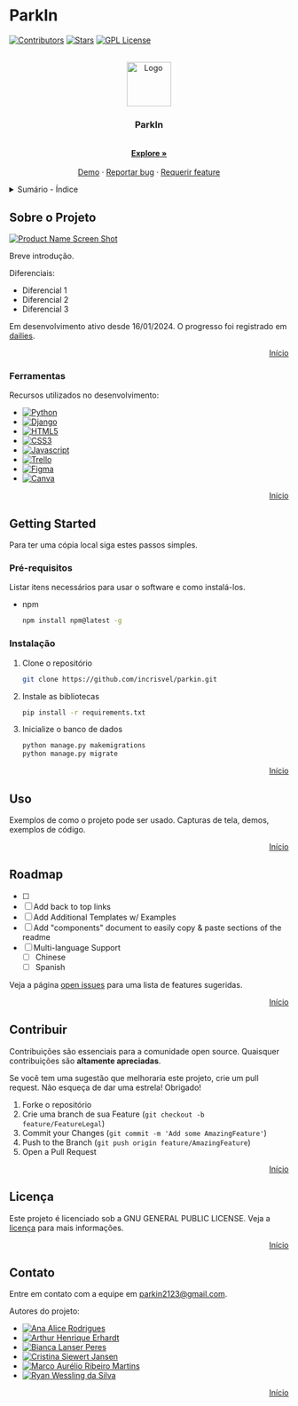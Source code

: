 # ParkIn


[![Contributors][contributors-shield]][contributors-url]
[![Stars][stars-shield]][stars-url]
[![GPL License][license-shield]][license-url]


<br />
<div align="center">
  <a href="https://github.com/othneildrew/Best-README-Template">
    <img src="images/logo.png" alt="Logo" width="80" height="80">
  </a>

  <h3 align="center">ParkIn</h3>

  <p align="center">
    <br />
    <a href="https://github.com/incrisvel/parkin.git"><strong>Explore »</strong></a>
    <br />
    <br />
    <a href="https://github.com/othneildrew/Best-README-Template">Demo</a>
    ·
    <a href="https://github.com/incrisvel/parkin/issues">Reportar bug</a>
    ·
    <a href="https://github.com/incrisvel/parkin/issues">Requerir feature</a>
  </p>
</div>

<details>
  <summary>Sumário - Índice</summary>
  <ol>
    <li>
      <a href="#about-the-project">About The Project</a>
      <ul>
        <li><a href="#built-with">Built With</a></li>
      </ul>
    </li>
    <li>
      <a href="#getting-started">Getting Started</a>
      <ul>
        <li><a href="#prerequisites">Prerequisites</a></li>
        <li><a href="#installation">Installation</a></li>
      </ul>
    </li>
    <li><a href="#usage">Usage</a></li>
    <li><a href="#roadmap">Roadmap</a></li>
    <li><a href="#contributing">Contributing</a></li>
    <li><a href="#license">License</a></li>
    <li><a href="#contact">Contact</a></li>
    <li><a href="#acknowledgments">Acknowledgments</a></li>
  </ol>
</details>



## Sobre o Projeto

[![Product Name Screen Shot][product-screenshot]](https://example.com)


Breve introdução.

Diferenciais:
* Diferencial 1
* Diferencial 2
* Diferencial 3


Em desenvolvimento ativo desde 16/01/2024. O progresso foi registrado em [dailies](DAILIES.md).


<p align="right"><a href="#readme-top">Início</a></p>



### Ferramentas

Recursos utilizados no desenvolvimento:

* [![Python][Python.com]][Python-url]
* [![Django][Django.com]][Django-url]
* [![HTML5][HTML5.com]][HTML5-url]
* [![CSS3][CSS3.com]][CSS3-url]
* [![Javascript][Javascript.com]][Javascript-url]
* [![Trello][Trello.com]][Trello-url]
* [![Figma][Figma.com]][Figma-url]
* [![Canva][Canva.com]][Canva-url]

<p align="right"><a href="#readme-top">Início</a></p>



## Getting Started

Para ter uma cópia local siga estes passos simples.

### Pré-requisitos

Listar itens necessários para usar o software e como instalá-los.
* npm
  ```sh
  npm install npm@latest -g
  ```

### Instalação

1. Clone o repositório
   ```sh
   git clone https://github.com/incrisvel/parkin.git
   ```
2. Instale as bibliotecas
   ```sh
   pip install -r requirements.txt
   ```
3. Inicialize o banco de dados
   ```sh
   python manage.py makemigrations
   python manage.py migrate
   ```

<p align="right"><a href="#readme-top">Início</a></p>



## Uso

Exemplos de como o projeto pode ser usado. Capturas de tela, demos, exemplos de código.

<p align="right"><a href="#readme-top">Início</a></p>



## Roadmap

- [ ] 
- [ ] Add back to top links
- [ ] Add Additional Templates w/ Examples
- [ ] Add "components" document to easily copy & paste sections of the readme
- [ ] Multi-language Support
    - [ ] Chinese
    - [ ] Spanish

Veja a página [open issues](https://github.com/incrisvel/parkin/issues) para uma lista de features sugeridas.

<p align="right"><a href="#readme-top">Início</a></p>



## Contribuir

Contribuições são essenciais para a comunidade open source. Quaisquer contribuições são **altamente apreciadas**.

Se você tem uma sugestão que melhoraria este projeto, crie um pull request. Não esqueça de dar uma estrela! Obrigado!

1. Forke o repositório
2. Crie uma branch de sua Feature (`git checkout -b feature/FeatureLegal`)
3. Commit your Changes (`git commit -m 'Add some AmazingFeature'`)
4. Push to the Branch (`git push origin feature/AmazingFeature`)
5. Open a Pull Request

<p align="right"><a href="#readme-top">Início</a></p>



## Licença

Este projeto é licenciado sob a GNU GENERAL PUBLIC LICENSE. Veja a [licença](LICENSE) para mais informações.

<p align="right"><a href="#readme-top">Início</a></p>



## Contato


Entre em contato com a equipe em parkin2123@gmail.com.

Autores do projeto:

- [![Ana Alice Rodrigues][AAR.com]][AAR-url]
- [![Arthur Henrique Erhardt][AHE.com]][AHE-url]
- [![Bianca Lanser Peres][BLP.com]][BLP-url] 
- [![Cristina Siewert Jansen][CSJ.com]][CSJ-url] 
- [![Marco Aurélio Ribeiro Martins][MARM.com]][MARM-url]
- [![Ryan Wessling da Silva][RWS.com]][RWS-url]


<p align="right"><a href="#readme-top">Início</a></p>



[contributors-shield]: https://img.shields.io/github/contributors/incrisvel/parkin.svg?style=for-the-badge
[contributors-url]: https://github.com/incrisvel/parkin/graphs/contributors
[stars-shield]: https://img.shields.io/github/stars/incrisvel/parkin.svg?style=for-the-badge
[stars-url]: https://github.com/incrisvel/parkin/stargazers
[license-shield]: https://img.shields.io/badge/license-GPL-yellow?style=for-the-badge
[license-url]: https://github.com/incrisvel/parkin/tree/main?tab=GPL-3.0-1-ov-file#GPL-3.0-1-ov-file

[product-screenshot]: images/screenshot.png

[Figma.com]: https://img.shields.io/badge/Figma-F24E1E?style=for-the-badge&logo=figma&logoColor=white
[Figma-url]: https://www.figma.com 
[Canva.com]: https://img.shields.io/badge/Canva-%2300C4CC.svg?&style=for-the-badge&logo=Canva&logoColor=white
[Canva-url]: https://www.canva.com 
[Django.com]: https://img.shields.io/badge/Django-092E20?style=for-the-badge&logo=django&logoColor=green
[Django-url]: https://www.djangoproject.com/
[HTML5.com]: https://img.shields.io/badge/HTML5-E34F26?style=for-the-badge&logo=html5&logoColor=white
[HTML5-url]: https://html.com
[CSS3.com]: https://img.shields.io/badge/CSS3-1572B6?style=for-the-badge&logo=css3&logoColor=white
[CSS3-url]: https://www.w3.org/TR/CSS/#css
[Javascript.com]: https://img.shields.io/badge/JavaScript-323330?style=for-the-badge&logo=javascript&logoColor=F7DF1E
[Javascript-url]: https://ecma-international.org/publications-and-standards/standards/ecma-262/
[Python.com]: https://img.shields.io/badge/Python-FFD43B?style=for-the-badge&logo=python&logoColor=blue
[Python-url]: https://www.python.org/
[Trello.com]: https://img.shields.io/badge/Trello-0052CC?style=for-the-badge&logo=trello&logoColor=white
[Trello-url]: https://trello.com

[AAR.com]: https://img.shields.io/badge/Ana_Alice_Rodrigues-blue?style=for-the-badge
[AAR-url]: https://linktr.ee/anaeanali5
[AHE.com]: https://img.shields.io/badge/Arthur_Henrique_Erhardt-grey?style=for-the-badge
[AHE-url]: https://linktr.ee/arthurerhardt
[BLP.com]: https://img.shields.io/badge/Bianca_Lanser_Peres-yellow?style=for-the-badge
[BLP-url]: https://linktr.ee/bia_peres
[CSJ.com]: https://img.shields.io/badge/Cristina_Siewert_Jansen-blue?style=for-the-badge
[CSJ-url]: https://linktr.ee/cristinasj
[MARM.com]: https://img.shields.io/badge/Marco_Aur%C3%A9lio_Ribeiro_Martins-grey?style=for-the-badge
[MARM-url]: https://linktr.ee/marco.arm
[RWS.com]: https://img.shields.io/badge/Ryan_Wessling_da_Silva-yellow?style=for-the-badge
[RWS-url]: https://linktr.ee/ryanwds101